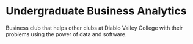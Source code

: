 # Undergraduate Business Analytics 

Business club that helps other clubs at Diablo Valley College with their problems using the power of data and software.
